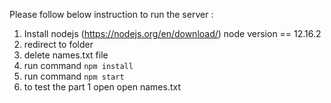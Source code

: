 Please follow below instruction to run the server :
1. Install nodejs (https://nodejs.org/en/download/) node version == 12.16.2
2. redirect to folder
3. delete names.txt file
4. run command ```npm install```
5. run command ```npm start```
6. to test the part 1 open open names.txt
